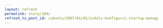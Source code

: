 ```yaml
---
layout: refresh
permalink: story/264/
refresh_to_post_id: /ubuntu/2007/01/02/induls-konfigurci-startup-manager
---
```

